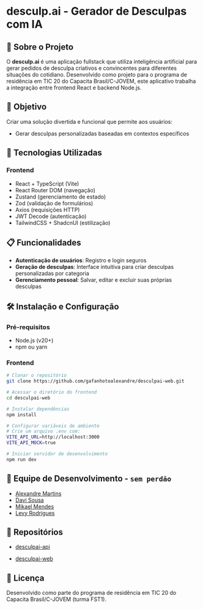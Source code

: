 # desculp.ai - Gerador de Desculpas com IA

## 📝 Sobre o Projeto

O **desculp.ai** é uma aplicação fullstack que utiliza inteligência artificial para gerar pedidos de desculpa criativos e convincentes para diferentes situações do cotidiano. Desenvolvido como projeto para o programa de residência em TIC 20 do Capacita Brasil/C-JOVEM, este aplicativo trabalha a integração entre frontend React e backend Node.js.

## 🎯 Objetivo

Criar uma solução divertida e funcional que permite aos usuários:

- Gerar desculpas personalizadas baseadas em contextos específicos
<!-- - Salvar suas desculpas favoritas
- Compartilhar e votar nas melhores desculpas da comunidade
- Gerenciar seu próprio catálogo de desculpas -->

## 🚀 Tecnologias Utilizadas

### Frontend

- React + TypeScript (Vite)
- React Router DOM (navegação)
- Zustand (gerenciamento de estado)
- Zod (validação de formulários)
- Axios (requisições HTTP)
- JWT Decode (autenticação)
- TailwindCSS + ShadcnUI (estilização)

<!-- ### Backend

- Node.js
- Express
- JWT (JSON Web Tokens)
- Banco de dados (MongoDB/PostgreSQL)
- APIs de IA para geração de texto -->

## 📋 Funcionalidades

- **Autenticação de usuários**: Registro e login seguros
- **Geração de desculpas**: Interface intuitiva para criar desculpas personalizadas por categoria
- **Gerenciamento pessoal**: Salvar, editar e excluir suas próprias desculpas
<!-- - **Sistema de votação**: Mecanismo para destacar as melhores desculpas da comunidade
- **Ranking**: Visualização das desculpas mais populares -->

## 🛠️ Instalação e Configuração

### Pré-requisitos

- Node.js (v20+)
- npm ou yarn

### Frontend

```bash
# Clonar o repositório
git clone https://github.com/gafanhotoalexandre/desculpai-web.git

# Acessar o diretório do frontend
cd desculpai-web

# Instalar dependências
npm install

# Configurar variáveis de ambiente
# Crie um arquivo .env com:
VITE_API_URL=http://localhost:3000
VITE_API_MOCK=true

# Iniciar servidor de desenvolvimento
npm run dev
```

<!-- ### Backend

```bash
# Acessar o diretório do backend
cd desculpai_backend

# Instalar dependências
npm install

# Configurar variáveis de ambiente
# Crie um arquivo .env com:
PORT=3000
JWT_SECRET=seu_segredo_aqui
DATABASE_URL=sua_url_conexao_aqui
GEMINI_API_KEY=sua_api_key

# Iniciar servidor
npm run dev
``` -->

<!-- ## 🧩 Estrutura do Projeto (Frontend)

```
src/
├── assets/               # Arquivos estáticos (imagens, ícones, fonts)
├── components/           # Componentes reutilizáveis
│   ├── ui/               # Componentes shadcn/ui (button, card, dialog...)
│   └── common/           # Componentes globais (Layout, Navbar, Footer)
├── features/             # Funcionalidades independentes
│   ├── auth/             # Autenticação (Login, Registro)
│   ├── excuse-generator/ # Geração de desculpas
│   ├── my-excuses/       # Gerenciamento de desculpas
│   └── community/        # Ranking comunitário
├── lib/                  # Utilitários globais
│   ├── api.ts            # Configuração do cliente HTTP
│   ├── utils.ts          # Funções helper
│   └── constants.ts      # Constantes (cores, textos)
├── types/                # Tipagens TypeScript (ex: respostas da API)
├── routes/               # Configuração de rotas
├── App.tsx               # Componente raiz
└── main.tsx              # Ponto de entrada
``` -->

<!-- ## 📚 API Endpoints

### Autenticação

- `POST /usuarios/registro` - Registrar novo usuário
- `POST /usuarios/login` - Autenticar usuário

### Desculpas

- `POST /desculpas/gerar` - Gerar nova desculpa com IA
- `POST /desculpas` - Salvar desculpa
- `GET /usuarios/minhas-desculpas` - Obter desculpas do usuário
- `PUT /desculpas/:id` - Editar desculpa existente
- `DELETE /desculpas/:id` - Excluir desculpa
- `POST /desculpas/:id/votar` - Votar em uma desculpa
- `GET /desculpas/ranking` - Obter ranking de desculpas -->

## 👥 Equipe de Desenvolvimento - `sem perdão`

- [Alexandre Martins](https://github.com/gafanhotoalexandre)
- [Davi Sousa](https://github.com/daviiisousa)
- [Mikael Mendes](https://github.com/mikael326)
- [Levy Rodrigues](https://github.com/levyrodrigues23)

## 🔗 Repositórios

- [desculpai-api](https://github.com/levyrodrigues23/Desculp.AI)

- [desculpai-web](https://github.com/gafanhotoalexandre/desculpai-web)

## 📄 Licença

<!-- Este projeto está licenciado sob a licença MIT - veja o arquivo LICENSE para mais detalhes.

--- -->

Desenvolvido como parte do programa de residência em TIC 20 do Capacita Brasil/C-JOVEM (turma FST1).
